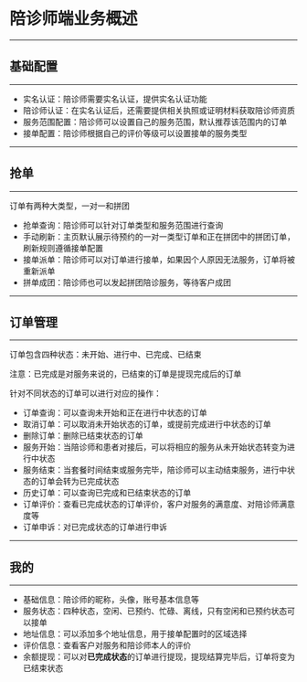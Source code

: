 # 陪诊师端业务概述

****

## 基础配置

****

- 实名认证：陪诊师需要实名认证，提供实名认证功能
- 陪诊师认证：在实名认证后，还需要提供相关执照或证明材料获取陪诊师资质
- 服务范围配置：陪诊师可以设置自己的服务范围，默认推荐该范围内的订单
- 接单配置：陪诊师根据自己的评价等级可以设置接单的服务类型

****

## 抢单

****

订单有两种大类型，一对一和拼团

- 抢单查询：陪诊师可以针对订单类型和服务范围进行查询
- 手动刷新：主页默认展示待预约的一对一类型订单和正在拼团中的拼团订单，刷新规则遵循接单配置
- 接单派单：陪诊师可以对订单进行接单，如果因个人原因无法服务，订单将被重新派单
- 拼单成团：陪诊师也可以发起拼团陪诊服务，等待客户成团

****

## 订单管理

****

订单包含四种状态：未开始、进行中、已完成、已结束

注意：已完成是对服务来说的，已结束的订单是提现完成后的订单

针对不同状态的订单可以进行对应的操作：

- 订单查询：可以查询未开始和正在进行中状态的订单
- 取消订单：可以取消未开始状态的订单，或提前完成进行中状态的订单
- 删除订单：删除已结束状态的订单
- 服务开始：当陪诊师和患者对接后，可以将相应的服务从未开始状态转变为进行中状态
- 服务结束：当套餐时间结束或服务完毕，陪诊师可以主动结束服务，进行中状态的订单会转为已完成状态
- 历史订单：可以查询已完成和已结束状态的订单
- 订单评价：查看已完成状态的订单评价，客户对服务的满意度、对陪诊师满意度等
- 订单申诉：对已完成状态的订单进行申诉

****

## 我的

****

- 基础信息：陪诊师的昵称，头像，账号基本信息等
- 服务状态：四种状态，空闲、已预约、忙碌、离线，只有空闲和已预约状态可以接单
- 地址信息：可以添加多个地址信息，用于接单配置时的区域选择
- 评价信息：查看客户对服务和陪诊师本人的评价
- 余额提现：可以对**已完成状态**的订单进行提现，提现结算完毕后，订单将变为已结束状态





